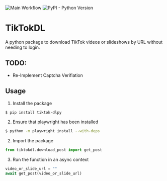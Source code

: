 ![Main Workflow](https://github.com/Fluxticks/TikTokDL/actions/workflows/main.yml/badge.svg) ![PyPI - Python Version](https://img.shields.io/pypi/pyversions/tiktok-dlpy)

# TikTokDL

A python package to download TikTok videos or slideshows by URL without needing to login.

## TODO:

- Re-Implement Captcha Verifiation

## Usage

1. Install the package

```bash
$ pip install tiktok-dlpy
```

2. Ensure that playwright has been installed

```bash
$ python -m playwright install --with-deps
```

2. Import the package

```python
from tiktokdl.download_post import get_post
```

3. Run the function in an async context

```python
video_or_slide_url = ""
await get_post(video_or_slide_url)
```
